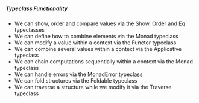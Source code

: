 ##### Typeclass Functionality

- We can show, order and compare values via the Show, Order and Eq typeclasses
- We can define how to combine elements via the Monad typeclass
- We can modify a value within a context via the Functor typeclass
- We can combine several values within a context via the Applicative typeclass
- We can chain computations sequentially within a context via the Monad typeclass
- We can handle errors via the MonadError typeclass
- We can fold structures via the Foldable typeclass
- We can traverse a structure while we modify it via the Traverse typeclass

